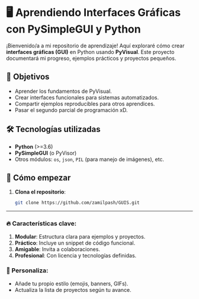 # 🖥️ Aprendiendo Interfaces Gráficas con PySimpleGUI y Python

¡Bienvenido/a a mi repositorio de aprendizaje! Aquí exploraré cómo crear **interfaces gráficas (GUI)** en Python usando **PyVisual**. Este proyecto documentará mi progreso, ejemplos prácticos y proyectos pequeños.

## 📌 Objetivos
- Aprender los fundamentos de PyVisual.
- Crear interfaces funcionales para sistemas automatizados.
- Compartir ejemplos reproducibles para otros aprendices.
- Pasar el segundo parcial de programación xD.

## 🛠 Tecnologías utilizadas
- **Python** (>=3.6)
- **PySimpleGUI** (o PyVisor)
- Otros módulos: `os`, `json`, `PIL` (para manejo de imágenes), etc.


## 🚀 Cómo empezar
1. **Clona el repositorio**:
   ```bash
   git clone https://github.com/zamilpash/GUIS.git

   
---

### 🔥 Características clave:
1. **Modular**: Estructura clara para ejemplos y proyectos.
2. **Práctico**: Incluye un snippet de código funcional.
3. **Amigable**: Invita a colaboraciones.
4. **Profesional**: Con licencia y tecnologías definidas.

### 📝 Personaliza:
- Añade tu propio estilo (emojis, banners, GIFs).
- Actualiza la lista de proyectos según tu avance.

